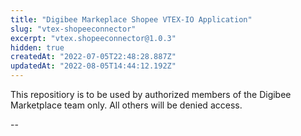 ```yaml
---
title: "Digibee Markeplace Shopee VTEX-IO Application"
slug: "vtex-shopeeconnector"
excerpt: "vtex.shopeeconnector@1.0.3"
hidden: true
createdAt: "2022-07-05T22:48:28.887Z"
updatedAt: "2022-08-05T14:44:12.192Z"
---
```

This repositiory is to be used by authorized members of the Digibee Marketplace team only. All others will be denied access.   

--